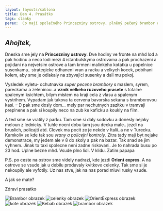 ```yaml
---
layout: layouts/sablona
title: Den 4. Prasátko
tags: clanky
perex:  Co mají společného Princezniny ostrovy, plněný pečený brambor a velké růźové prase. Ke všemu navíc Orient expres.
---
```



## *Ahojtek,*

Dneska sme jely na **Princezniny ostrovy**. Dve hodiny ve fronte na mhd lod a pak hodinu a neco lodi mezi 4 istanbulskyma ostrovama a pak prochazeni a pojidani na nejvetsim ostrove a tam krmeni malinkeho kotatka u popelnice susenkama.. strategicke odhaneni vran a racku a velkych kocek, pobihani kolem, aby sme je odlakaly na zbyvajici susenky a dali mu pokoj.  

Vysledek vyletu- ochutnavka *super pecene brambory* s maslem, syrem, pareckama a zeleninou..a **vznik velkeho ruzoveho prasete** s totalne spalenym ksichtem, bilym mistem na kraji cela z vlasu a spalenym vystrihem. Vypadam jak takova ta cervena bavorska sekana s bramborovou kasi. :-D pak sme dosly dom... mely par nechutnych zazitku v tramvaji preplnene a pak si koupily neco na zub ke kaficku a koukly na film. 

A ted sme se vratily z parku. Tam sme si daly sodovku a donesly nejaky meloun z lednicky. V tuhle nocni dobu tam jsou decka male.. jezdi na bruslich, policajti atd. Clovek ma pocit ze je nekde v Italii..a ne v Turecku. Kamkoliv se kde tak sou *vrany a policejni kontroly*. Zitra tady maji byt nejake demonstrace, my jedem ale v 8 do skoly a pak na bazar. Tak snad se jim vyhnem. Jinak to taxi spolecne neni zadne riskovani. Je to nahrada busu po 23 hod. Uplne bezne mhd. Vsude plno lidi. V klidu. Zatim papapa

P.S. po ceste na ostrov sme videly nadrazi, kde jezdi **Orient expres**. A na ostrove se vsude jak u debilu prodavaly kvitkove celenky. Tak sme si je nekoupily ale vyfotily. Uz nas stve, jak na nas porad mluvi rusky vsude.

A jak se mate?

Zdravi prasatko

![Brambor obrazek](/images/14.jpg)
![celenky obrazek](/images/13.jpg)
![OrientExpress obrazek](/images/11.jpg)
![kote obrazek](/images/12.jpg)
![Kebab obrazek](/images/18.jpg)
![brambor obrazek](/images/14.jpg)